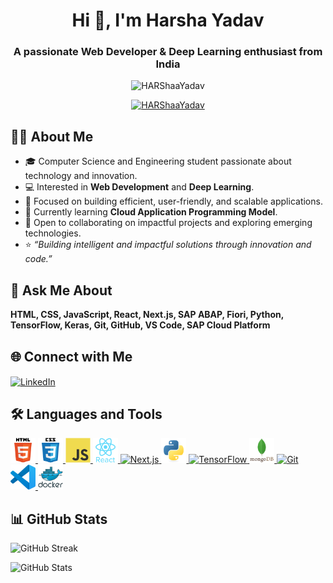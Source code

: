 <h1 align="center">Hi 👋, I'm Harsha Yadav</h1>
<h3 align="center">A passionate Web Developer & Deep Learning enthusiast from India</h3>

<p align="center">
  <img src="https://komarev.com/ghpvc/?username=HARShaaYadav&label=Profile%20views&color=0e75b6&style=flat" alt="HARShaaYadav" />
</p>

<p align="center">
  <a href="https://github.com/ryo-ma/github-profile-trophy"><img src="https://github-profile-trophy.vercel.app/?username=HARShaaYadav" alt="HARShaaYadav" /></a>
</p>

## 👩‍💻 About Me
- 🎓 Computer Science and Engineering student passionate about technology and innovation.  
- 💻 Interested in **Web Development** and **Deep Learning**.  
- 🚀 Focused on building efficient, user-friendly, and scalable applications.  
- 🌱 Currently learning **Cloud Application Programming Model**.  
- 🤝 Open to collaborating on impactful projects and exploring emerging technologies.  
- ⭐ *“Building intelligent and impactful solutions through innovation and code.”*

## 💬 Ask Me About
**HTML, CSS, JavaScript, React, Next.js, SAP ABAP, Fiori, Python, TensorFlow, Keras, Git, GitHub, VS Code, SAP Cloud Platform**

## 🌐 Connect with Me
<p align="left">
  <a href="https://linkedin.com/in/harsha-yadav-637345273" target="_blank">
    <img align="center" src="https://raw.githubusercontent.com/rahuldkjain/github-profile-readme-generator/master/src/images/icons/Social/linked-in-alt.svg" alt="LinkedIn" height="30" width="40" />
  </a>
</p>

## 🛠️ Languages and Tools
<p align="left">
  <a href="https://www.w3.org/html/" target="_blank"> <img src="https://raw.githubusercontent.com/devicons/devicon/master/icons/html5/html5-original-wordmark.svg" alt="HTML5" width="40" height="40"/> </a>
  <a href="https://www.w3schools.com/css/" target="_blank"> <img src="https://raw.githubusercontent.com/devicons/devicon/master/icons/css3/css3-original-wordmark.svg" alt="CSS3" width="40" height="40"/> </a>
  <a href="https://developer.mozilla.org/en-US/docs/Web/JavaScript" target="_blank"> <img src="https://raw.githubusercontent.com/devicons/devicon/master/icons/javascript/javascript-original.svg" alt="JavaScript" width="40" height="40"/> </a>
  <a href="https://reactjs.org/" target="_blank"> <img src="https://raw.githubusercontent.com/devicons/devicon/master/icons/react/react-original-wordmark.svg" alt="React" width="40" height="40"/> </a>
  <a href="https://nextjs.org/" target="_blank"> <img src="https://cdn.worldvectorlogo.com/logos/nextjs-2.svg" alt="Next.js" width="40" height="40"/> </a>
  <a href="https://www.python.org" target="_blank"> <img src="https://raw.githubusercontent.com/devicons/devicon/master/icons/python/python-original.svg" alt="Python" width="40" height="40"/> </a>
  <a href="https://www.tensorflow.org/" target="_blank"> <img src="https://upload.wikimedia.org/wikipedia/commons/2/2d/Tensorflow_logo.svg" alt="TensorFlow" width="40" height="40"/> </a>
  <a href="https://www.mongodb.com/" target="_blank"> <img src="https://raw.githubusercontent.com/devicons/devicon/master/icons/mongodb/mongodb-original-wordmark.svg" alt="MongoDB" width="40" height="40"/> </a>
  <a href="https://git-scm.com/" target="_blank"> <img src="https://www.vectorlogo.zone/logos/git-scm/git-scm-icon.svg" alt="Git" width="40" height="40"/> </a>
  <a href="https://code.visualstudio.com/" target="_blank"> <img src="https://raw.githubusercontent.com/devicons/devicon/master/icons/vscode/vscode-original.svg" alt="VS Code" width="40" height="40"/> </a>
  <a href="https://www.docker.com/" target="_blank"> <img src="https://raw.githubusercontent.com/devicons/devicon/master/icons/docker/docker-original-wordmark.svg" alt="Docker" width="40" height="40"/> </a>
</p>

## 📊 GitHub Stats
<p align="left">
  <img src="https://github-readme-streak-stats.herokuapp.com/?user=HARShaaYadav&theme=tokyonight" alt="GitHub Streak" />
</p>
<p align="left">
  <img src="https://github-readme-stats.vercel.app/api?username=HARShaaYadav&show_icons=true&theme=tokyonight" alt="GitHub Stats" />
</p>

<!--
**HARShaaYadav/HARShaaYadav** is a ✨ _special_ ✨ repository because its `README.md` appears on your GitHub profile.
-->
